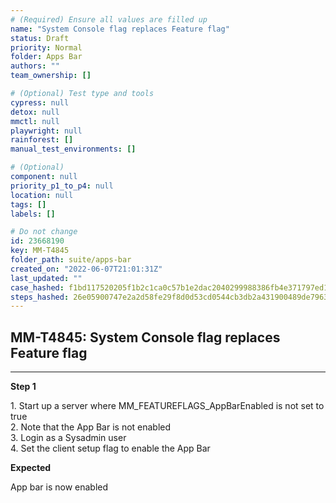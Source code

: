 ```yaml
---
# (Required) Ensure all values are filled up
name: "System Console flag replaces Feature flag"
status: Draft
priority: Normal
folder: Apps Bar
authors: ""
team_ownership: []

# (Optional) Test type and tools
cypress: null
detox: null
mmctl: null
playwright: null
rainforest: []
manual_test_environments: []

# (Optional)
component: null
priority_p1_to_p4: null
location: null
tags: []
labels: []

# Do not change
id: 23668190
key: MM-T4845
folder_path: suite/apps-bar
created_on: "2022-06-07T21:01:31Z"
last_updated: ""
case_hashed: f1bd117520205f1b2c1ca0c57b1e2dac2040299988386fb4e371797ed1d00c16189499a605788267a35fbd3fb56b89d6
steps_hashed: 26e05900747e2a2d58fe29f8d0d53cd0544cb3db2a431900489de7963da41d0e41de78302246cc43dce8d99dcd405fbf
---
```


## MM-T4845: System Console flag replaces Feature flag

---

**Step 1**

1\. Start up a server where MM\_FEATUREFLAGS\_AppBarEnabled is not set to true\
2\. Note that the App Bar is not enabled\
3\. Login as a Sysadmin user\
4\. Set the client setup flag to enable the App Bar

**Expected**

App bar is now enabled
